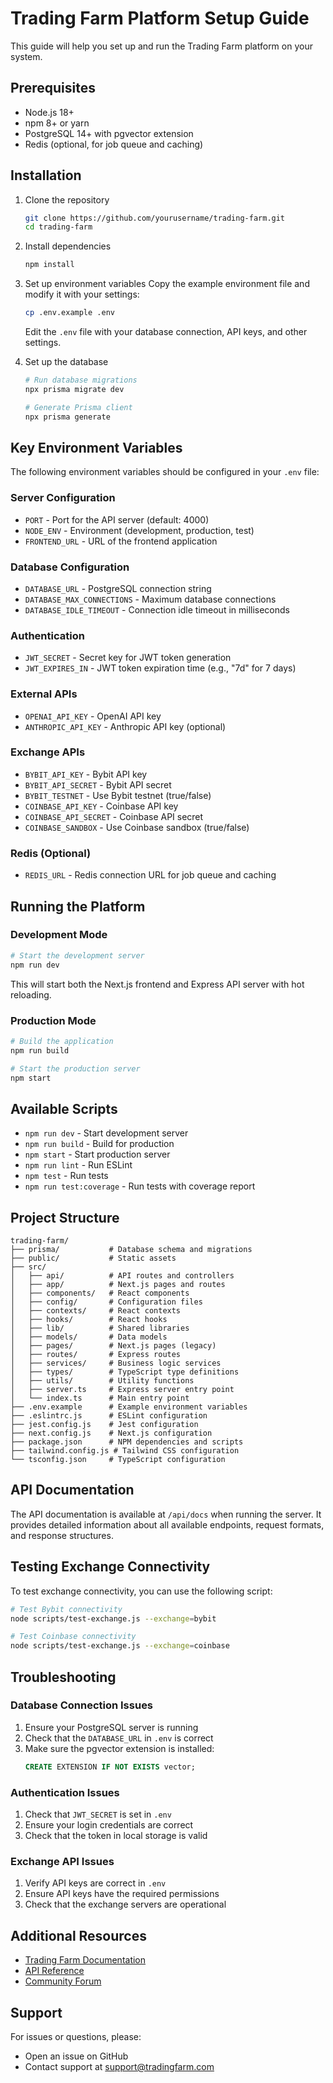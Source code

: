 # Trading Farm Platform Setup Guide

This guide will help you set up and run the Trading Farm platform on your system.

## Prerequisites

- Node.js 18+ 
- npm 8+ or yarn
- PostgreSQL 14+ with pgvector extension
- Redis (optional, for job queue and caching)

## Installation

1. Clone the repository
   ```bash
   git clone https://github.com/yourusername/trading-farm.git
   cd trading-farm
   ```

2. Install dependencies
   ```bash
   npm install
   ```

3. Set up environment variables
   Copy the example environment file and modify it with your settings:
   ```bash
   cp .env.example .env
   ```

   Edit the `.env` file with your database connection, API keys, and other settings.

4. Set up the database
   ```bash
   # Run database migrations
   npx prisma migrate dev
   
   # Generate Prisma client
   npx prisma generate
   ```

## Key Environment Variables

The following environment variables should be configured in your `.env` file:

### Server Configuration
- `PORT` - Port for the API server (default: 4000)
- `NODE_ENV` - Environment (development, production, test)
- `FRONTEND_URL` - URL of the frontend application

### Database Configuration
- `DATABASE_URL` - PostgreSQL connection string
- `DATABASE_MAX_CONNECTIONS` - Maximum database connections
- `DATABASE_IDLE_TIMEOUT` - Connection idle timeout in milliseconds

### Authentication
- `JWT_SECRET` - Secret key for JWT token generation
- `JWT_EXPIRES_IN` - JWT token expiration time (e.g., "7d" for 7 days)

### External APIs
- `OPENAI_API_KEY` - OpenAI API key
- `ANTHROPIC_API_KEY` - Anthropic API key (optional)

### Exchange APIs
- `BYBIT_API_KEY` - Bybit API key
- `BYBIT_API_SECRET` - Bybit API secret
- `BYBIT_TESTNET` - Use Bybit testnet (true/false)
- `COINBASE_API_KEY` - Coinbase API key
- `COINBASE_API_SECRET` - Coinbase API secret
- `COINBASE_SANDBOX` - Use Coinbase sandbox (true/false)

### Redis (Optional)
- `REDIS_URL` - Redis connection URL for job queue and caching

## Running the Platform

### Development Mode

```bash
# Start the development server
npm run dev
```

This will start both the Next.js frontend and Express API server with hot reloading.

### Production Mode

```bash
# Build the application
npm run build

# Start the production server
npm start
```

## Available Scripts

- `npm run dev` - Start development server
- `npm run build` - Build for production
- `npm start` - Start production server
- `npm run lint` - Run ESLint
- `npm test` - Run tests
- `npm run test:coverage` - Run tests with coverage report

## Project Structure

```
trading-farm/
├── prisma/           # Database schema and migrations
├── public/           # Static assets
├── src/
│   ├── api/          # API routes and controllers
│   ├── app/          # Next.js pages and routes
│   ├── components/   # React components
│   ├── config/       # Configuration files
│   ├── contexts/     # React contexts
│   ├── hooks/        # React hooks
│   ├── lib/          # Shared libraries
│   ├── models/       # Data models
│   ├── pages/        # Next.js pages (legacy)
│   ├── routes/       # Express routes
│   ├── services/     # Business logic services
│   ├── types/        # TypeScript type definitions
│   ├── utils/        # Utility functions
│   ├── server.ts     # Express server entry point
│   └── index.ts      # Main entry point
├── .env.example      # Example environment variables
├── .eslintrc.js      # ESLint configuration
├── jest.config.js    # Jest configuration
├── next.config.js    # Next.js configuration
├── package.json      # NPM dependencies and scripts
├── tailwind.config.js # Tailwind CSS configuration
└── tsconfig.json     # TypeScript configuration
```

## API Documentation

The API documentation is available at `/api/docs` when running the server. It provides detailed information about all available endpoints, request formats, and response structures.

## Testing Exchange Connectivity

To test exchange connectivity, you can use the following script:

```bash
# Test Bybit connectivity
node scripts/test-exchange.js --exchange=bybit

# Test Coinbase connectivity
node scripts/test-exchange.js --exchange=coinbase
```

## Troubleshooting

### Database Connection Issues

1. Ensure your PostgreSQL server is running
2. Check that the `DATABASE_URL` in `.env` is correct
3. Make sure the pgvector extension is installed:
   ```sql
   CREATE EXTENSION IF NOT EXISTS vector;
   ```

### Authentication Issues

1. Check that `JWT_SECRET` is set in `.env`
2. Ensure your login credentials are correct
3. Check that the token in local storage is valid

### Exchange API Issues

1. Verify API keys are correct in `.env`
2. Ensure API keys have the required permissions
3. Check that the exchange servers are operational

## Additional Resources

- [Trading Farm Documentation](https://docs.tradingfarm.com)
- [API Reference](https://api.tradingfarm.com/docs)
- [Community Forum](https://community.tradingfarm.com)

## Support

For issues or questions, please:
- Open an issue on GitHub
- Contact support at support@tradingfarm.com 